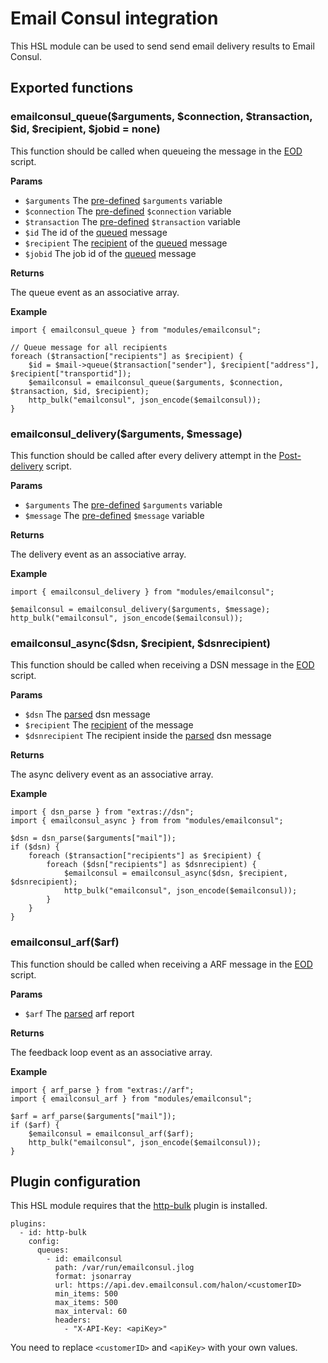 # Email Consul integration

This HSL module can be used to send send email delivery results to Email Consul.

## Exported functions

### emailconsul_queue($arguments, $connection, $transaction, $id, $recipient, $jobid = none)

This function should be called when queueing the message in the [EOD](https://docs.halon.io/hsl/eod.html) script.

**Params**

- `$arguments` The [pre-defined](https://docs.halon.io/hsl/eodonce.html#arguments) `$arguments` variable
- `$connection` The [pre-defined](https://docs.halon.io/hsl/eodonce.html#connection) `$connection` variable
- `$transaction` The [pre-defined](https://docs.halon.io/hsl/eodonce.html#transaction) `$transaction` variable
- `$id` The id of the [queued](https://docs.halon.io/hsl/eodonce.html#EODMailMessage.queue) message
- `$recipient` The [recipient](https://docs.halon.io/hsl/eodonce.html#recipient) of the [queued](https://docs.halon.io/hsl/eodonce.html#EODMailMessage.queue) message
- `$jobid` The job id of the [queued](https://docs.halon.io/hsl/eodonce.html#EODMailMessage.queue) message

**Returns**

The queue event as an associative array.

**Example**

```
import { emailconsul_queue } from "modules/emailconsul";

// Queue message for all recipients
foreach ($transaction["recipients"] as $recipient) {
    $id = $mail->queue($transaction["sender"], $recipient["address"], $recipient["transportid"]);
    $emailconsul = emailconsul_queue($arguments, $connection, $transaction, $id, $recipient);
    http_bulk("emailconsul", json_encode($emailconsul));
}
```

### emailconsul_delivery($arguments, $message)

This function should be called after every delivery attempt in the [Post-delivery](https://docs.halon.io/hsl/postdelivery.html) script.

**Params**

- `$arguments` The [pre-defined](https://docs.halon.io/hsl/postdelivery.html#v-z1) `$arguments` variable
- `$message` The [pre-defined](https://docs.halon.io/hsl/postdelivery.html#v-m1) `$message` variable

**Returns**

The delivery event as an associative array.

**Example**

```
import { emailconsul_delivery } from "modules/emailconsul";

$emailconsul = emailconsul_delivery($arguments, $message);
http_bulk("emailconsul", json_encode($emailconsul));
```

### emailconsul_async($dsn, $recipient, $dsnrecipient)

This function should be called when receiving a DSN message in the [EOD](https://docs.halon.io/hsl/eod.html) script.

**Params**

- `$dsn` The [parsed](https://github.com/halon-extras/dsn) dsn message
- `$recipient` The [recipient](https://docs.halon.io/hsl/eodonce.html#recipient) of the message
- `$dsnrecipient` The recipient inside the [parsed](https://github.com/halon-extras/dsn) dsn message

**Returns**

The async delivery event as an associative array.

**Example**

```
import { dsn_parse } from "extras://dsn";
import { emailconsul_async } from from "modules/emailconsul";

$dsn = dsn_parse($arguments["mail"]);
if ($dsn) {
    foreach ($transaction["recipients"] as $recipient) {
        foreach ($dsn["recipients"] as $dsnrecipient) {
            $emailconsul = emailconsul_async($dsn, $recipient, $dsnrecipient);
            http_bulk("emailconsul", json_encode($emailconsul));
        }
    }
}
```

### emailconsul_arf($arf)

This function should be called when receiving a ARF message in the [EOD](https://docs.halon.io/hsl/eod.html) script.

**Params**

- `$arf` The [parsed](https://github.com/halon-extras/arf) arf report

**Returns**

The feedback loop event as an associative array.

**Example**

```
import { arf_parse } from "extras://arf";
import { emailconsul_arf } from "modules/emailconsul";

$arf = arf_parse($arguments["mail"]);
if ($arf) {
    $emailconsul = emailconsul_arf($arf);
    http_bulk("emailconsul", json_encode($emailconsul));
}
```

## Plugin configuration

This HSL module requires that the [http-bulk](https://github.com/halon-extras/http-bulk) plugin is installed.

```
plugins:
  - id: http-bulk
    config:
      queues:
        - id: emailconsul
          path: /var/run/emailconsul.jlog
          format: jsonarray
          url: https://api.dev.emailconsul.com/halon/<customerID>
          min_items: 500
          max_items: 500
          max_interval: 60
          headers:
            - "X-API-Key: <apiKey>"
```

You need to replace `<customerID>` and `<apiKey>` with your own values.